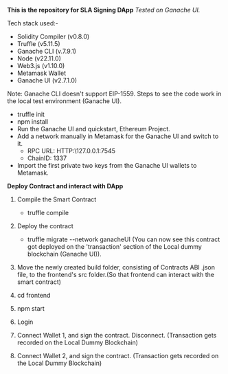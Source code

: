 **This is the repository for SLA Signing DApp**
*Tested on Ganache UI.*

Tech stack used:-
- Solidity Compiler (v0.8.0)
- Truffle (v5.11.5)
- Ganache CLI (v.7.9.1)
- Node (v22.11.0)
- Web3.js (v1.10.0)
- Metamask Wallet
- Ganache UI (v2.7.1.0)

Note: Ganache CLI doesn't support EIP-1559.
Steps to see the code work in the local test environment (Ganache UI).
- truffle init
- npm install
- Run the Ganache UI and quickstart, Ethereum Project.
- Add a network manually in Metamask for the Ganache UI and switch to it.
    - RPC URL: HTTP:\\127.0.0.1:7545
    - ChainID: 1337
- Import the first private two keys from the Ganache UI wallets to Metamask.

**Deploy Contract and interact with DApp**
1. Compile the Smart Contract
    - truffle compile

2. Deploy the contract
    - truffle migrate --network ganacheUI (You can now see this contract got deployed on the 'transaction' section of the Local dummy blockchain (Ganache UI)).

3. Move the newly created build folder, consisting of Contracts ABI .json file, to the frontend's src folder.(So that frontend can interact with the smart contract)

4. cd frontend

5. npm start

6. Login

7. Connect Wallet 1, and sign the contract. Disconnect. (Transaction gets recorded on the Local Dummy Blockchain)

8. Connect Wallet 2, and sign the contract.  (Transaction gets recorded on the Local Dummy Blockchain)